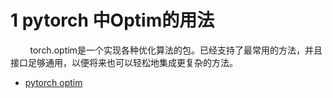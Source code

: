 # 1 pytorch 中Optim的用法
&nbsp;&nbsp;&nbsp;&nbsp;&nbsp;&nbsp;&nbsp;&nbsp;torch.optim是一个实现各种优化算法的包。已经支持了最常用的方法，并且接口足够通用，以便将来也可以轻松地集成更复杂的方法。<br>

- [pytorch optim](https://pytorch.org/docs/stable/optim.html)

